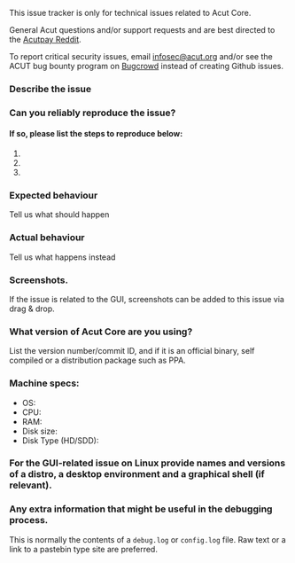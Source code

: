 <!--- Remove sections that do not apply -->

This issue tracker is only for technical issues related to Acut Core.

General Acut questions and/or support requests and are best directed to the [Acutpay Reddit](https://www.reddit.com/r/acutpay/).

To report critical security issues, email infosec@acut.org and/or see the ACUT bug bounty program on [Bugcrowd](https://bugcrowd.com/acutdigitalcash) instead of creating Github issues.

### Describe the issue

### Can you reliably reproduce the issue?
#### If so, please list the steps to reproduce below:
1.
2.
3.

### Expected behaviour
Tell us what should happen

### Actual behaviour
Tell us what happens instead

### Screenshots.
If the issue is related to the GUI, screenshots can be added to this issue via drag & drop.

### What version of Acut Core are you using?
List the version number/commit ID, and if it is an official binary, self compiled or a distribution package such as PPA.

### Machine specs:
- OS:
- CPU:
- RAM:
- Disk size:
- Disk Type (HD/SDD):

### For the GUI-related issue on Linux provide names and versions of a distro, a desktop environment and a graphical shell (if relevant).

### Any extra information that might be useful in the debugging process.
This is normally the contents of a `debug.log` or `config.log` file. Raw text or a link to a pastebin type site are preferred.
